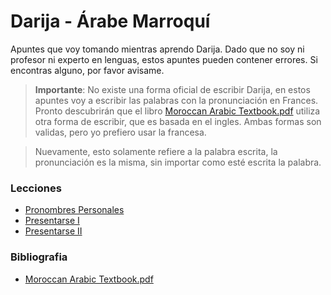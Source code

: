 # Darija - Árabe Marroquí

Apuntes que voy tomando mientras aprendo Darija. Dado que no soy ni profesor ni experto en lenguas, estos apuntes pueden contener errores. Si encontras alguno, por favor avisame.

> **Importante**: No existe una forma oficial de escribir Darija, en estos apuntes voy a escribir las palabras con la pronunciación en Frances. Pronto descubrirán que el libro [Moroccan Arabic Textbook.pdf](./bibliografia/MoroccanArabicText.pdf) utiliza otra forma de escribir, que es basada en el ingles. Ambas formas son validas, pero yo prefiero usar la francesa.

> Nuevamente, esto solamente refiere a la palabra escrita, la pronunciación es la misma, sin importar como esté escrita la palabra.


### Lecciones
- [Pronombres Personales](./nucleo/pronombres.md#Pronombres%20Personales)
- [Presentarse I](./lecciones/presentarse-I.md)
- [Presentarse II](./lecciones/presentarse-II.md)

### Bibliografia
- [Moroccan Arabic Textbook.pdf](./bibliografia/MoroccanArabicText.pdf)